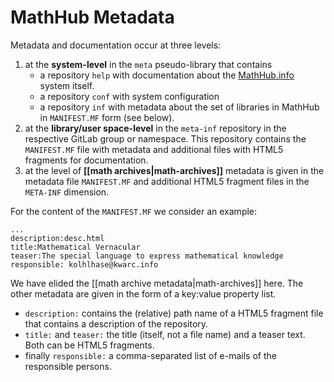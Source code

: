 # MathHub Metadata

Metadata and documentation occur at three levels:

1.  at the **system-level** in the `meta` pseudo-library that contains
      - a repository `help` with documentation about the
        [MathHub.info](https://mathhub.info) system itself.
      - a repository `conf` with system configuration
      - a repository `inf` with metadata about the set of libraries in
        MathHub in `MANIFEST.MF` form (see below).
2.  at the **library/user space-level** in the `meta-inf` repository in
    the respective GitLab group or namespace. This repository contains
    the `MANIFEST.MF` file with metadata and additional files with HTML5
    fragments for documentation.
3.  at the level of **[[math archives|math-archives]]**
    metadata is given in the metadata file `MANIFEST.MF` and additional
    HTML5 fragment files in the `META-INF` dimension.

For the content of the `MANIFEST.MF` we consider an example:

    ...    
    description:desc.html
    title:Mathematical Vernacular
    teaser:The special language to express mathematical knowledge
    responsible: kolhlhase@kwarc.info

We have elided the [[math archive metadata|math-archives]]
here. The other metadata are given in the form of a key:value property
list.

  - `description:` contains the (relative) path name of a HTML5 fragment
    file that contains a description of the repository.
  - `title:` and `teaser:` the title (itself, not a file name) and a
    teaser text. Both can be HTML5 fragments.
  - finally `responsible:` a comma-separated list of e-mails of the
    responsible persons.
